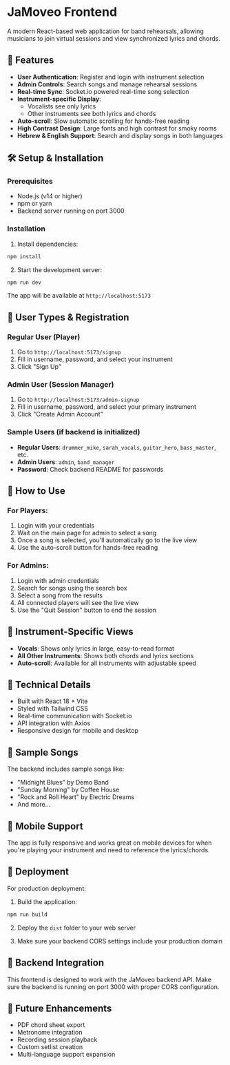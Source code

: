 # JaMoveo Frontend

A modern React-based web application for band rehearsals, allowing musicians to join virtual sessions and view synchronized lyrics and chords.

## 🚀 Features

- **User Authentication**: Register and login with instrument selection
- **Admin Controls**: Search songs and manage rehearsal sessions
- **Real-time Sync**: Socket.io powered real-time song selection
- **Instrument-specific Display**: 
  - Vocalists see only lyrics
  - Other instruments see both lyrics and chords
- **Auto-scroll**: Slow automatic scrolling for hands-free reading
- **High Contrast Design**: Large fonts and high contrast for smoky rooms
- **Hebrew & English Support**: Search and display songs in both languages

## 🛠️ Setup & Installation

### Prerequisites
- Node.js (v14 or higher)
- npm or yarn
- Backend server running on port 3000

### Installation

1. Install dependencies:
```bash
npm install
```

2. Start the development server:
```bash
npm run dev
```

The app will be available at `http://localhost:5173`

## 👥 User Types & Registration

### Regular User (Player)
1. Go to `http://localhost:5173/signup`
2. Fill in username, password, and select your instrument
3. Click "Sign Up"

### Admin User (Session Manager)
1. Go to `http://localhost:5173/admin-signup`
2. Fill in username, password, and select your primary instrument
3. Click "Create Admin Account"

### Sample Users (if backend is initialized)
- **Regular Users**: `drummer_mike`, `sarah_vocals`, `guitar_hero`, `bass_master`, etc.
- **Admin Users**: `admin`, `band_manager`
- **Password**: Check backend README for passwords

## 🎵 How to Use

### For Players:
1. Login with your credentials
2. Wait on the main page for admin to select a song
3. Once a song is selected, you'll automatically go to the live view
4. Use the auto-scroll button for hands-free reading

### For Admins:
1. Login with admin credentials
2. Search for songs using the search box
3. Select a song from the results
4. All connected players will see the live view
5. Use the "Quit Session" button to end the session

## 🎸 Instrument-Specific Views

- **Vocals**: Shows only lyrics in large, easy-to-read format
- **All Other Instruments**: Shows both chords and lyrics sections
- **Auto-scroll**: Available for all instruments with adjustable speed

## 🔧 Technical Details

- Built with React 18 + Vite
- Styled with Tailwind CSS
- Real-time communication with Socket.io
- API integration with Axios
- Responsive design for mobile and desktop

## 🎤 Sample Songs

The backend includes sample songs like:
- "Midnight Blues" by Demo Band
- "Sunday Morning" by Coffee House  
- "Rock and Roll Heart" by Electric Dreams
- And more...

## 📱 Mobile Support

The app is fully responsive and works great on mobile devices for when you're playing your instrument and need to reference the lyrics/chords.

## 🚀 Deployment

For production deployment:

1. Build the application:
```bash
npm run build
```

2. Deploy the `dist` folder to your web server

3. Make sure your backend CORS settings include your production domain

## 🔗 Backend Integration

This frontend is designed to work with the JaMoveo backend API. Make sure the backend is running on port 3000 with proper CORS configuration.

## 🎯 Future Enhancements

- PDF chord sheet export
- Metronome integration
- Recording session playback
- Custom setlist creation
- Multi-language support expansion
